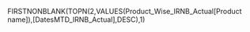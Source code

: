FIRSTNONBLANK(TOPN(2,VALUES(Product_Wise_IRNB_Actual[Product name]),[DatesMTD_IRNB_Actual],DESC),1)
